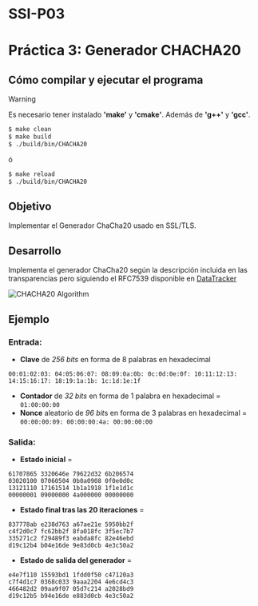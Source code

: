 # SSI-P03
# Práctica 3: Generador CHACHA20

## Cómo compilar y ejecutar el programa
> [!WARNING]
> Es necesario tener instalado **'make'** y **'cmake'**. Además de **'g++'** y **'gcc'**.
```bash
$ make clean
$ make build
$ ./build/bin/CHACHA20
```
ó
```bash
$ make reload
$ ./build/bin/CHACHA20
```

## Objetivo
Implementar el Generador ChaCha20 usado en SSL/TLS.

## Desarrollo
Implementa el generador ChaCha20 según la descripción incluida en las transparencias pero siguiendo el RFC7539 disponible en [DataTracker](https://datatracker.ietf.org/doc/html/rfc8439)

<image src="/docs/chacha.PNG" alt="CHACHA20 Algorithm">

## Ejemplo
### Entrada:
- **Clave** de *256 bits* en forma de 8 palabras en hexadecimal 

`00:01:02:03: 04:05:06:07: 08:09:0a:0b: 0c:0d:0e:0f: 10:11:12:13: 14:15:16:17: 18:19:1a:1b: 1c:1d:1e:1f`

- **Contador** de *32 bits* en forma de 1 palabra en hexadecimal = `01:00:00:00`
- **Nonce** aleatorio de *96 bit*s en forma de 3 palabras en hexadecimal =  
`00:00:00:09: 00:00:00:4a: 00:00:00:00`

### Salida:
- **Estado inicial** =
```
61707865 3320646e 79622d32 6b206574
03020100 07060504 0b0a0908 0f0e0d0c
13121110 17161514 1b1a1918 1f1e1d1c
00000001 09000000 4a000000 00000000
```
- **Estado final tras las 20 iteraciones** = 
```
837778ab e238d763 a67ae21e 5950bb2f
c4f2d0c7 fc62bb2f 8fa018fc 3f5ec7b7
335271c2 f29489f3 eabda8fc 82e46ebd
d19c12b4 b04e16de 9e83d0cb 4e3c50a2
```
- **Estado de salida del generador** =
```
e4e7f110 15593bd1 1fdd0f50 c47120a3
c7f4d1c7 0368c033 9aaa2204 4e6cd4c3
466482d2 09aa9f07 05d7c214 a2028bd9
d19c12b5 b94e16de e883d0cb 4e3c50a2
```